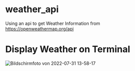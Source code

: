 # weather_api

Using an api to get Weather Information from https://openweathermap.org/api

# Display Weather on Terminal

![Bildschirmfoto von 2022-07-31 13-58-17](https://user-images.githubusercontent.com/78667727/182025320-453449ef-9326-4c92-a8af-6ebafe2f5b54.png)
